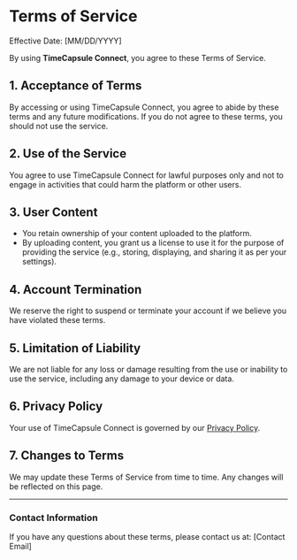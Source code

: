 # Terms of Service

Effective Date: [MM/DD/YYYY]

By using **TimeCapsule Connect**, you agree to these Terms of Service.

## 1. Acceptance of Terms
By accessing or using TimeCapsule Connect, you agree to abide by these terms and any future modifications. If you do not agree to these terms, you should not use the service.

## 2. Use of the Service
You agree to use TimeCapsule Connect for lawful purposes only and not to engage in activities that could harm the platform or other users.

## 3. User Content
- You retain ownership of your content uploaded to the platform.
- By uploading content, you grant us a license to use it for the purpose of providing the service (e.g., storing, displaying, and sharing it as per your settings).

## 4. Account Termination
We reserve the right to suspend or terminate your account if we believe you have violated these terms.

## 5. Limitation of Liability
We are not liable for any loss or damage resulting from the use or inability to use the service, including any damage to your device or data.

## 6. Privacy Policy
Your use of TimeCapsule Connect is governed by our [Privacy Policy](privacy-policy.md).

## 7. Changes to Terms
We may update these Terms of Service from time to time. Any changes will be reflected on this page.

---

### Contact Information
If you have any questions about these terms, please contact us at:
[Contact Email]
